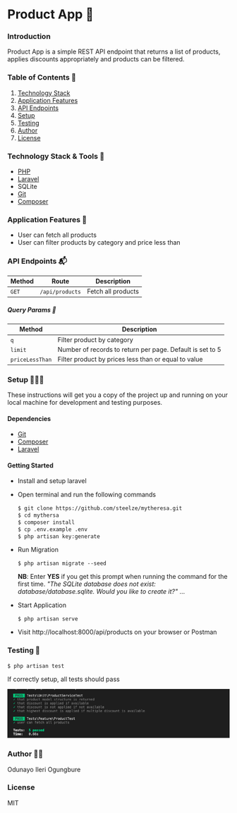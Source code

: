 # Product App 🚀

### Introduction
Product App is a simple REST API endpoint that returns a list of products, applies discounts appropriately and products can be filtered.

### Table of Contents 📖
1. <a href="#technology-stack">Technology Stack</a>
2. <a href="#application-features">Application Features</a>
3. <a href="#api-endpoints">API Endpoints</a>
4. <a href="#setup">Setup</a>
5. <a href="#testing">Testing</a>
6. <a href="#author">Author</a>
7. <a href="#license">License</a>


### Technology Stack & Tools 🧰
  - [PHP](https://www.php.net/)
  - [Laravel](https://laravel.com/)
  - SQLite
  - [Git](https://git-scm.com/) 
  - [Composer](https://getcomposer.org/) 

### Application Features 📑
* User can fetch all products
* User can filter products by category and price less than

### API Endpoints 📬
Method | Route | Description
--- | --- | ---
`GET` | `/api/products` | Fetch all products

##### Query Params 🔎
Method | Description
--- | ---
`q` | Filter product by category
`limit` | Number of records to return per page. Default is set to 5
`priceLessThan` | Filter product by prices less than or equal to value

### Setup 👨🏾‍💻
These instructions will get you a copy of the project up and running on your local machine for development and testing purposes.

  #### Dependencies
  - [Git](https://git-scm.com/) 
  - [Composer](https://getcomposer.org/)  
  - [Laravel](https://laravel.com/)
  #### Getting Started
  - Install and setup laravel
  - Open terminal and run the following commands
    ```
    $ git clone https://github.com/steelze/mytheresa.git
    $ cd mythersa
    $ composer install
    $ cp .env.example .env
    $ php artisan key:generate
    ```
  - Run Migration
    ```
    $ php artisan migrate --seed
    ```
    **NB**: Enter **YES** if you get this prompt when running the command for the first time. *"The SQLite database does not exist: database/database.sqlite. Would you like to create it?"*
    ...

  - Start Application
    ```
    $ php artisan serve
    ```
  - Visit http://localhost:8000/api/products on your browser or Postman

### Testing 🧪
  ```
  $ php artisan test
  ```
  If correctly setup, all tests should pass

  ![Alt text](/public/tests.png "Test cases")
  
### Author ✍🏾
Odunayo Ileri Ogungbure

### License 
MIT
